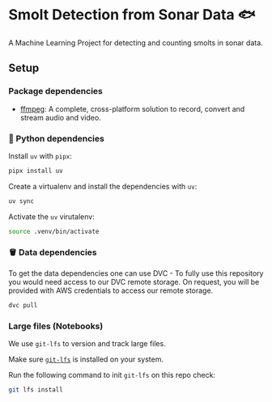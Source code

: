 # Smolt Detection from Sonar Data 🐟

A Machine Learning Project for detecting and counting smolts in sonar data.

## Setup

### Package dependencies

- [ffmpeg](https://www.ffmpeg.org/download.html): A complete, cross-platform solution to record, convert and stream audio and video.

### 🐍 Python dependencies

Install `uv` with `pipx`:

```sh
pipx install uv
```

Create a virtualenv and install the dependencies with `uv`:

```sh
uv sync
```

Activate the `uv` virutalenv:

```sh
source .venv/bin/activate
```

### 🪣 Data dependencies

To get the data dependencies one can use DVC - To fully use this
repository you would need access to our DVC remote storage. On request, you
will be provided with AWS credentials to access our remote storage.

```sh
dvc pull
```

### Large files (Notebooks)

We use `git-lfs` to version and track large files.

Make sure [`git-lfs`](https://git-lfs.com/) is installed on your system.

Run the following command to init `git-lfs` on this repo check:

```sh
git lfs install
```

